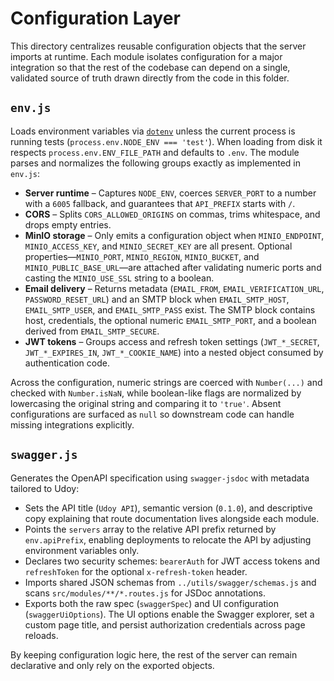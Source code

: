 # Configuration Layer

This directory centralizes reusable configuration objects that the server imports at runtime. Each module isolates configuration for a major integration so that the rest of the codebase can depend on a single, validated source of truth drawn directly from the code in this folder.

## `env.js`

Loads environment variables via [`dotenv`](https://github.com/motdotla/dotenv) unless the current process is running tests (`process.env.NODE_ENV === 'test'`). When loading from disk it respects `process.env.ENV_FILE_PATH` and defaults to `.env`. The module parses and normalizes the following groups exactly as implemented in `env.js`:

- **Server runtime** – Captures `NODE_ENV`, coerces `SERVER_PORT` to a number with a `6005` fallback, and guarantees that `API_PREFIX` starts with `/`.
- **CORS** – Splits `CORS_ALLOWED_ORIGINS` on commas, trims whitespace, and drops empty entries.
- **MinIO storage** – Only emits a configuration object when `MINIO_ENDPOINT`, `MINIO_ACCESS_KEY`, and `MINIO_SECRET_KEY` are all present. Optional properties—`MINIO_PORT`, `MINIO_REGION`, `MINIO_BUCKET`, and `MINIO_PUBLIC_BASE_URL`—are attached after validating numeric ports and casting the `MINIO_USE_SSL` string to a boolean.
- **Email delivery** – Returns metadata (`EMAIL_FROM`, `EMAIL_VERIFICATION_URL`, `PASSWORD_RESET_URL`) and an SMTP block when `EMAIL_SMTP_HOST`, `EMAIL_SMTP_USER`, and `EMAIL_SMTP_PASS` exist. The SMTP block contains host, credentials, the optional numeric `EMAIL_SMTP_PORT`, and a boolean derived from `EMAIL_SMTP_SECURE`.
- **JWT tokens** – Groups access and refresh token settings (`JWT_*_SECRET`, `JWT_*_EXPIRES_IN`, `JWT_*_COOKIE_NAME`) into a nested object consumed by authentication code.

Across the configuration, numeric strings are coerced with `Number(...)` and checked with `Number.isNaN`, while boolean-like flags are normalized by lowercasing the original string and comparing it to `'true'`. Absent configurations are surfaced as `null` so downstream code can handle missing integrations explicitly.

## `swagger.js`

Generates the OpenAPI specification using `swagger-jsdoc` with metadata tailored to Udoy:

- Sets the API title (`Udoy API`), semantic version (`0.1.0`), and descriptive copy explaining that route documentation lives alongside each module.
- Points the `servers` array to the relative API prefix returned by `env.apiPrefix`, enabling deployments to relocate the API by adjusting environment variables only.
- Declares two security schemes: `bearerAuth` for JWT access tokens and `refreshToken` for the optional `x-refresh-token` header.
- Imports shared JSON schemas from `../utils/swagger/schemas.js` and scans `src/modules/**/*.routes.js` for JSDoc annotations.
- Exports both the raw spec (`swaggerSpec`) and UI configuration (`swaggerUiOptions`). The UI options enable the Swagger explorer, set a custom page title, and persist authorization credentials across page reloads.

By keeping configuration logic here, the rest of the server can remain declarative and only rely on the exported objects.
